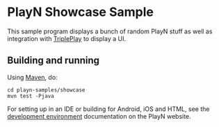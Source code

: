 # PlayN Showcase Sample

This sample program displays a bunch of random PlayN stuff as well as integration with [TriplePlay]
to display a UI.

## Building and running

Using [Maven], do:

```
cd playn-samples/showcase
mvn test -Pjava
```

For setting up in an IDE or building for Android, iOS and HTML, see the [development environment]
documentation on the PlayN website.

[JBox2D]: http://www.jbox2d.org/
[Maven]: http://maven.apache.org/
[development environment]: http://playn.github.io/docs/setup.html
[TriplePlay]: https://github.com/threerings/tripleplay/
